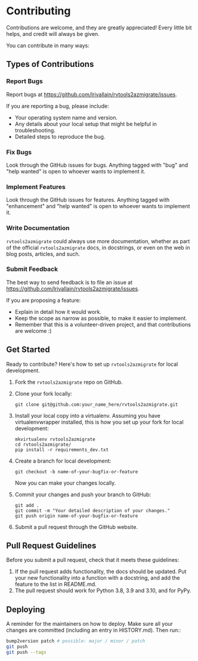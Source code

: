 # Contributing

Contributions are welcome, and they are greatly appreciated! Every
little bit helps, and credit will always be given.

You can contribute in many ways:

## Types of Contributions

### Report Bugs

Report bugs at <https://github.com/lrivallain/rvtools2azmigrate/issues>.

If you are reporting a bug, please include:

- Your operating system name and version.
- Any details about your local setup that might be helpful in
  troubleshooting.
- Detailed steps to reproduce the bug.

### Fix Bugs

Look through the GitHub issues for bugs. Anything tagged with "bug" and
"help wanted" is open to whoever wants to implement it.

### Implement Features

Look through the GitHub issues for features. Anything tagged with
"enhancement" and "help wanted" is open to whoever wants to implement
it.

### Write Documentation

`rvtools2azmigrate` could always use more documentation,
whether as part of the official `rvtools2azmigrate` docs, in
docstrings, or even on the web in blog posts, articles, and such.

### Submit Feedback

The best way to send feedback is to file an issue at <https://github.com/lrivallain/rvtools2azmigrate/issues>.

If you are proposing a feature:

- Explain in detail how it would work.
- Keep the scope as narrow as possible, to make it easier to
  implement.
- Remember that this is a volunteer-driven project, and that
  contributions are welcome :)

## Get Started

Ready to contribute? Here's how to set up `rvtools2azmigrate` for local development.

1. Fork the `rvtools2azmigrate` repo on GitHub.

2. Clone your fork locally:

    ``` shell
    git clone git@github.com:your_name_here/rvtools2azmigrate.git
    ```

3. Install your local copy into a virtualenv. Assuming you have
    virtualenvwrapper installed, this is how you set up your fork for
    local development:

    ``` shell
    mkvirtualenv rvtools2azmigrate
    cd rvtools2azmigrate/
    pip install -r requirements_dev.txt
    ```

4. Create a branch for local development:

    ``` shell
    git checkout -b name-of-your-bugfix-or-feature
    ```

    Now you can make your changes locally.

5. Commit your changes and push your branch to GitHub:

    ``` shell
    git add .
    git commit -m "Your detailed description of your changes."
    git push origin name-of-your-bugfix-or-feature
    ```

6. Submit a pull request through the GitHub website.

## Pull Request Guidelines

Before you submit a pull request, check that it meets these guidelines:

1. If the pull request adds functionality, the docs should be updated. Put
   your new functionality into a function with a docstring, and add the
   feature to the list in README.md.
2. The pull request should work for Python 3.8, 3.9 and 3.10, and for PyPy.

## Deploying

A reminder for the maintainers on how to deploy.
Make sure all your changes are committed (including an entry in HISTORY.md).
Then run::

```bash
bump2version patch # possible: major / minor / patch
git push
git push --tags
```
